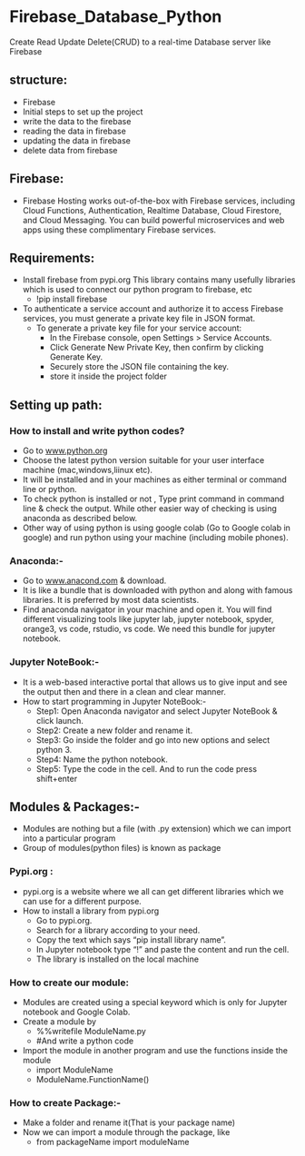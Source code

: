 # Firebase_Database_Python
Create Read Update Delete(CRUD) to a real-time Database server like Firebase

## structure: 
- Firebase
- Initial steps to set up the project
- write the data to the firebase
- reading the data in firebase
- updating the data in firebase
- delete data from firebase

## Firebase:
- Firebase Hosting works out-of-the-box with Firebase services, including Cloud Functions, Authentication, Realtime Database, Cloud Firestore, and Cloud Messaging. You can build powerful microservices and web apps using these complimentary Firebase services.

##  Requirements:
- Install firebase from pypi.org This library contains many usefully libraries which is used to connect our python program to firebase, etc
   - !pip install firebase 
- To authenticate a service account and authorize it to access Firebase services, you must generate a private key file in JSON format.
  - To generate a private key file for your service account:
     - In the Firebase console, open Settings > Service Accounts.
     - Click Generate New Private Key, then confirm by clicking Generate Key.
     - Securely store the JSON file containing the key.
     - store it inside the project folder

## Setting up path:
### How to install and write python codes?
- Go to www.python.org
- Choose the latest python version suitable for your user interface  machine (mac,windows,liinux etc).
- It will be installed and in your machines as either terminal or command line or python.
- To check python is installed or not , Type print command in command line & check the output. While other easier way of checking is using anaconda as described below.
- Other way of using python is using google colab (Go to Google colab in google) and run python using your machine (including mobile phones).

### Anaconda:-  
- Go to  www.anacond.com  & download.
- It is like a  bundle that is downloaded with python and along with famous libraries. It is preferred by most data scientists.
- Find anaconda navigator in your machine and open it. You will find different visualizing tools like jupyter lab, jupyter notebook, spyder, orange3, vs code, rstudio, vs code. We need this bundle for jupyter notebook.

### Jupyter NoteBook:- 
- It is a web-based interactive portal that allows us to give input and see the output then and there in a clean and clear manner.
- How to start programming in Jupyter NoteBook:-
   - Step1: Open Anaconda navigator and select Jupyter NoteBook & click launch.
   - Step2: Create a new folder and rename it.
   - Step3: Go inside the folder and go into new options and select python 3.
   - Step4: Name the python notebook.
   - Step5: Type the code in the cell. And to run the code press shift+enter
 
 ## Modules & Packages:- 
- Modules are nothing but a file (with .py extension) which we can import into a particular program
- Group of modules(python files) is known as package 
### Pypi.org :
- pypi.org is a website where we all can get different libraries which we can use for a different purpose.
- How to install a library from pypi.org
   - Go to pypi.org.
   - Search for a library according to your need.
   - Copy the text which says “pip install library name”.
   - In Jupyter notebook type “!” and paste the content and run the cell.
   - The library is installed on the local machine
### How to create our module:
   - Modules are created using a special keyword which is only for Jupyter notebook and Google Colab.
   - Create a module by
       - %%writefile ModuleName.py
       - #And write a python code
   - Import the module in another program and use the functions inside the module
      - import ModuleName
      - ModuleName.FunctionName()
### How to create Package:-
- Make a folder and rename it(That is your package name)
- Now we can import a module through the package, like
   - from packageName import moduleName

